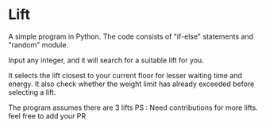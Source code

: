 # Lift
A simple program in Python.
The code consists of "if-else" statements and "random" module.

Input any integer, and it will search for a suitable lift for you.

It selects the lift closest to your current floor for lesser waiting time and energy.
It also check whether the weight limit has already exceeded before selecting a lift.

The program assumes there are 3 lifts
PS : Need contributions for more lifts. feel free to add your PR
